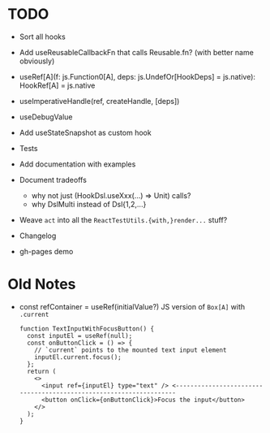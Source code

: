 TODO
=========================================================================================

* Sort all hooks
* Add useReusableCallbackFn that calls Reusable.fn? (with better name obviously)
* useRef[A](f: js.Function0[A], deps: js.UndefOr[HookDeps] = js.native): HookRef[A] = js.native
* useImperativeHandle(ref, createHandle, [deps])
* useDebugValue

* Add useStateSnapshot as custom hook
* Tests
* Add documentation with examples
* Document tradeoffs
  * why not just (HookDsl.useXxx(...) => Unit) calls?
  * why DslMulti instead of Dsl{1,2,...}
* Weave `act` into all the `ReactTestUtils.{with,}render...` stuff?
* Changelog
* gh-pages demo


Old Notes
=========================================================================================

* const refContainer = useRef(initialValue?)
  JS version of `Box[A]` with `.current`
  ```
  function TextInputWithFocusButton() {
    const inputEl = useRef(null);
    const onButtonClick = () => {
      // `current` points to the mounted text input element
      inputEl.current.focus();
    };
    return (
      <>
        <input ref={inputEl} type="text" /> <-------------------------------------------------------------------
        <button onClick={onButtonClick}>Focus the input</button>
      </>
    );
  }
  ```
